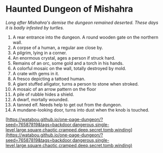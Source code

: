 # Haunted Dungeon of Mishahra 

*Long after Mishahra's demise the dungeon remained deserted. These days it is badly infested by turtles.*

1. A rear entrance into the dungeon. A round wooden gate on the northern wall.
2. A corpse of a human, a regular axe close by.
3. A pilgrim, lying in a corner.
4. An enormous crystal, ages a person if struck hard.
5. Remains of an orc, some gold and a torch in his hands.
6. A colorful mosaic on the wall, totally destroyed by mold.
7. A crate with gems in it.
8. A fresco depicting a tattoed human.
9. A giant stuffed alligator, turns a person to stone when stroked.
10. A mosaic of an arrow pattern on the floor
11. A pile of rubble hides a shield.
12. A dwarf, mortally wounded.
13. A tanned elf. Needs help to get out from the dungeon.
14. A mundane-looking door, turns into dust when the knob is touched.

[https://watabou.github.io/one-page-dungeon/?seed=76587819&tags=backdoor,dangerous,single-level,large,square,chaotic,cramped,deep,secret,tomb,winding](https://watabou.github.io/one-page-dungeon/?seed=76587819&tags=backdoor,dangerous,single-level,large,square,chaotic,cramped,deep,secret,tomb,winding)